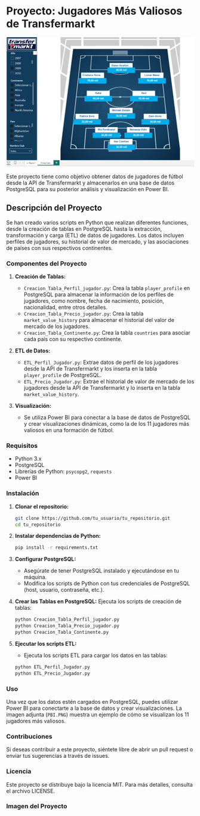 
# Proyecto: Jugadores Más Valiosos de Transfermarkt
![Logo de GitHub](https://github.com/Sorti29/ETL-Transfermarkt/blob/main/PBI/PBI.PNG)

Este proyecto tiene como objetivo obtener datos de jugadores de fútbol desde la API de Transfermarkt y almacenarlos en una base de datos PostgreSQL para su posterior análisis y visualización en Power BI.

## Descripción del Proyecto

Se han creado varios scripts en Python que realizan diferentes funciones, desde la creación de tablas en PostgreSQL hasta la extracción, transformación y carga (ETL) de datos de jugadores. Los datos incluyen perfiles de jugadores, su historial de valor de mercado, y las asociaciones de países con sus respectivos continentes.

### Componentes del Proyecto

1. **Creación de Tablas:**
   - `Creacion_Tabla_Perfil_jugador.py`: Crea la tabla `player_profile` en PostgreSQL para almacenar la información de los perfiles de jugadores, como nombre, fecha de nacimiento, posición, nacionalidad, entre otros detalles.
   - `Creacion_Tabla_Precio_jugador.py`: Crea la tabla `market_value_history` para almacenar el historial del valor de mercado de los jugadores.
   - `Creacion_Tabla_Continente.py`: Crea la tabla `countries` para asociar cada país con su respectivo continente.

2. **ETL de Datos:**
   - `ETL_Perfil_Jugador.py`: Extrae datos de perfil de los jugadores desde la API de Transfermarkt y los inserta en la tabla `player_profile` de PostgreSQL.
   - `ETL_Precio_Jugador.py`: Extrae el historial de valor de mercado de los jugadores desde la API de Transfermarkt y lo inserta en la tabla `market_value_history`.

3. **Visualización:**
   - Se utiliza Power BI para conectar a la base de datos de PostgreSQL y crear visualizaciones dinámicas, como la de los 11 jugadores más valiosos en una formación de fútbol.

### Requisitos

- Python 3.x
- PostgreSQL
- Librerías de Python: `psycopg2`, `requests`
- Power BI

### Instalación

1. **Clonar el repositorio:**
   ```bash
   git clone https://github.com/tu_usuario/tu_repositorio.git
   cd tu_repositorio
   ```

2. **Instalar dependencias de Python:**
   ```bash
   pip install -r requirements.txt
   ```

3. **Configurar PostgreSQL:**
   - Asegúrate de tener PostgreSQL instalado y ejecutándose en tu máquina.
   - Modifica los scripts de Python con tus credenciales de PostgreSQL (host, usuario, contraseña, etc.).

4. **Crear las Tablas en PostgreSQL:**
   Ejecuta los scripts de creación de tablas:
   ```bash
   python Creacion_Tabla_Perfil_jugador.py
   python Creacion_Tabla_Precio_jugador.py
   python Creacion_Tabla_Continente.py
   ```

5. **Ejecutar los scripts ETL:**
   - Ejecuta los scripts ETL para cargar los datos en las tablas:
   ```bash
   python ETL_Perfil_Jugador.py
   python ETL_Precio_Jugador.py
   ```

### Uso

Una vez que los datos estén cargados en PostgreSQL, puedes utilizar Power BI para conectarte a la base de datos y crear visualizaciones. La imagen adjunta (`PBI.PNG`) muestra un ejemplo de cómo se visualizan los 11 jugadores más valiosos.

### Contribuciones

Si deseas contribuir a este proyecto, siéntete libre de abrir un pull request o enviar tus sugerencias a través de issues.

### Licencia

Este proyecto se distribuye bajo la licencia MIT. Para más detalles, consulta el archivo LICENSE.

### Imagen del Proyecto


